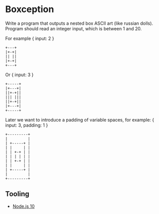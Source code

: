 # Boxception

Write a program that outputs a nested box ASCII art (like russian dolls).
Program should read an integer input, which is between 1 and 20.

For example { input: 2 }

```
+---+
|+-+|
|| ||
|+-+|
+---+
```

Or { input: 3 }

```
+-----+
|+---+|
||+-+||
||| |||
||+-+||
|+---+|
+-----+
```

Later we want to introduce a padding of variable spaces, for example:
{ input: 3, padding: 1 }

```
+---------+
|         |
| +-----+ |
| |     | |
| | +-+ | |
| | | | | |
| | +-+ | |
| |     | |
| +-----+ |
|         |
+---------+
```

## Tooling
- [Node.js 10](https://nodejs.org/en/)
